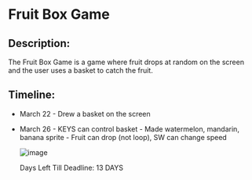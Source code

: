 # Fruit Box Game

## Description: 
The Fruit Box Game is a game where fruit drops at random on the screen and the user uses a basket to catch the fruit. 

## Timeline:
  - March 22
        - Drew a basket on the screen
  - March 26
        - KEYS can control basket
        - Made watermelon, mandarin, banana sprite
        - Fruit can drop (not loop), SW can change speed
    
    ![image](https://github.com/shirwewe/fruit-box-game/assets/129631836/5c111a28-9bd4-4f5b-bca5-fa1222c6a3b1)

    Days Left Till Deadline: 13 DAYS

